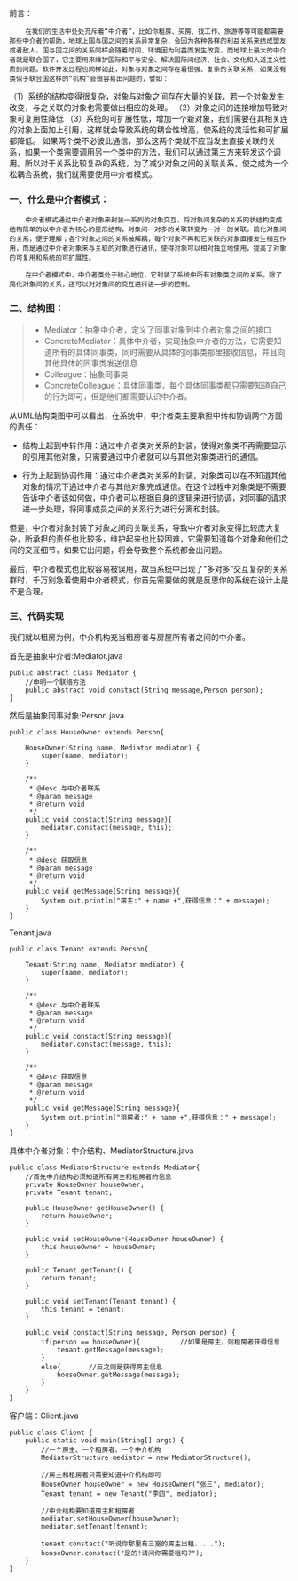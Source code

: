前言：

        在我们的生活中处处充斥着“中介者”，比如你租房、买房、找工作、旅游等等可能都需要那些中介者的帮助，地球上国与国之间的关系异常复杂，会因为各种各样的利益关系来结成盟友或者敌人，国与国之间的关系同样会随着时间、环境因为利益而发生改变，而地球上最大的中介者就是联合国了，它主要用来维护国际和平与安全、解决国际间经济、社会、文化和人道主义性质的问题。软件开发过程也同样如此，对象与对象之间存在着很强、复杂的关联关系，如果没有类似于联合国这样的“机构”会很容易出问题的，譬如：

（1）系统的结构变得很复杂，对象与对象之间存在大量的关联，若一个对象发生改变，与之关联的对象也需要做出相应的处理。
（2）对象之间的连接增加导致对象可复用性降低
（3）系统的可扩展性低，增加一个新对象，我们需要在其相关连的对象上面加上引用，这样就会导致系统的耦合性增高，使系统的灵活性和可扩展都降低。
        如果两个类不必彼此通信，那么这两个类就不应当发生直接关联的关系，如果一个类需要调用另一个类中的方法，我们可以通过第三方来转发这个调用。所以对于关系比较复杂的系统，为了减少对象之间的关联关系，使之成为一个松耦合系统，我们就需要使用中介者模式。

### 一、什么是中介者模式：

  		中介者模式通过中介者对象来封装一系列的对象交互，将对象间复杂的关系网状结构变成结构简单的以中介者为核心的星形结构，对象间一对多的关联转变为一对一的关联，简化对象间的关系，便于理解；各个对象之间的关系被解耦，每个对象不再和它关联的对象直接发生相互作用，而是通过中介者对象来与关联的对象进行通讯，使得对象可以相对独立地使用，提高了对象的可复用和系统的可扩展性。
  	
  	    在中介者模式中，中介者类处于核心地位，它封装了系统中所有对象类之间的关系，除了简化对象间的关系，还可以对对象间的交互进行进一步的控制。
### 二、结构图：

>- Mediator：抽象中介者，定义了同事对象到中介者对象之间的接口
>- ConcreteMediator：具体中介者，实现抽象中介者的方法，它需要知道所有的具体同事类，同时需要从具体的同事类那里接收信息，并且向其他具体的同事类发送信息
>- Colleague：抽象同事类
>- ConcreteColleague：具体同事类，每个具体同事类都只需要知道自己的行为即可，但是他们都需要认识中介者。

从UML结构类图中可以看出，在系统中，中介者类主要承担中转和协调两个方面的责任：

- 结构上起到中转作用：通过中介者类对关系的封装，使得对象类不再需要显示的引用其他对象，只需要通过中介者就可以与其他对象类进行的通信。

- 行为上起到协调作用：通过中介者类对关系的封装，对象类可以在不知道其他对象的情况下通过中介者与其他对象完成通信。在这个过程中对象类是不需要告诉中介者该如何做，中介者可以根据自身的逻辑来进行协调，对同事的请求进一步处理，将同事成员之间的关系行为进行分离和封装。

​		但是，中介者对象封装了对象之间的关联关系，导致中介者对象变得比较庞大复杂，所承担的责任也比较多，维护起来也比较困难，它需要知道每个对象和他们之间的交互细节，如果它出问题，将会导致整个系统都会出问题。 

​	最后，中介者模式也比较容易被误用，故当系统中出现了“多对多”交互复杂的关系群时，千万别急着使用中介者模式，你首先需要做的就是反思你的系统在设计上是不是合理。

### 三、代码实现

我们就以租房为例，中介机构充当租房者与房屋所有者之间的中介者。

首先是抽象中介者:Mediator.java

```
public abstract class Mediator {
    //申明一个联络方法
    public abstract void constact(String message,Person person);
}
```

然后是抽象同事对象:Person.java

```
public class HouseOwner extends Person{
 
    HouseOwner(String name, Mediator mediator) {
        super(name, mediator);
    }
    
    /**
     * @desc 与中介者联系
     * @param message
     * @return void
     */
    public void constact(String message){
        mediator.constact(message, this);
    }
 
    /**
     * @desc 获取信息
     * @param message
     * @return void
     */
    public void getMessage(String message){
        System.out.println("房主:" + name +",获得信息：" + message);
    }
}
```

Tenant.java

```
public class Tenant extends Person{
    
    Tenant(String name, Mediator mediator) {
        super(name, mediator);
    }
    
    /**
     * @desc 与中介者联系
     * @param message
     * @return void
     */
    public void constact(String message){
        mediator.constact(message, this);
    }
 
    /**
     * @desc 获取信息
     * @param message
     * @return void
     */
    public void getMessage(String message){
        System.out.println("租房者:" + name +",获得信息：" + message);
    }
}
```

具体中介者对象：中介结构、MediatorStructure.java

```
public class MediatorStructure extends Mediator{
    //首先中介结构必须知道所有房主和租房者的信息
    private HouseOwner houseOwner;
    private Tenant tenant;
 
    public HouseOwner getHouseOwner() {
        return houseOwner;
    }
 
    public void setHouseOwner(HouseOwner houseOwner) {
        this.houseOwner = houseOwner;
    }
 
    public Tenant getTenant() {
        return tenant;
    }
 
    public void setTenant(Tenant tenant) {
        this.tenant = tenant;
    }
 
    public void constact(String message, Person person) {
        if(person == houseOwner){          //如果是房主，则租房者获得信息
            tenant.getMessage(message);
        }
        else{       //反之则是获得房主信息
            houseOwner.getMessage(message);
        }
    }
}
```

客户端：Client.java

```
public class Client {
    public static void main(String[] args) {
        //一个房主、一个租房者、一个中介机构
        MediatorStructure mediator = new MediatorStructure();
        
        //房主和租房者只需要知道中介机构即可
        HouseOwner houseOwner = new HouseOwner("张三", mediator);
        Tenant tenant = new Tenant("李四", mediator);
        
        //中介结构要知道房主和租房者
        mediator.setHouseOwner(houseOwner);
        mediator.setTenant(tenant);
        
        tenant.constact("听说你那里有三室的房主出租.....");
        houseOwner.constact("是的!请问你需要租吗?");
    }
}
```

